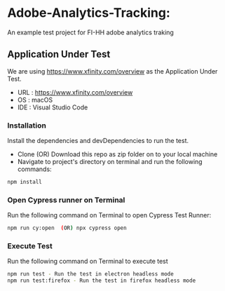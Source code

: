 # Adobe-Analytics-Tracking:

An example test project for FI-HH adobe analytics traking

## Application Under Test

We are using https://www.xfinity.com/overview as the Application Under Test.

- URL : https://www.xfinity.com/overview
- OS : macOS
- IDE : Visual Studio Code

### Installation

Install the dependencies and devDependencies to run the test.

- Clone (OR) Download this repo as zip folder on to your local machine
- Navigate to project's directory on terminal and run the following commands:

```sh
npm install
```

### Open Cypress runner on Terminal

Run the following command on Terminal to open Cypress Test Runner:

```sh
npm run cy:open  (OR) npx cypress open
```

### Execute Test

Run the following command on Terminal to execute test

```sh
npm run test - Run the test in electron headless mode
npm run test:firefox - Run the test in firefox headless mode
```
